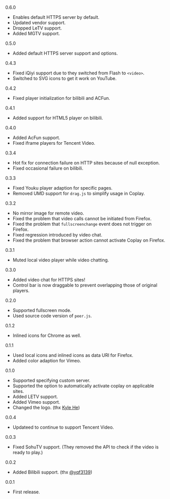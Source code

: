 0.6.0
* Enables default HTTPS server by default.
* Updated vendor support.
* Dropped LeTV support.
* Added MGTV support.

0.5.0
* Added default HTTPS server support and options.

0.4.3
* Fixed iQiyi support due to they switched from Flash to `<video>`.
* Switched to SVG icons to get it work on YouTube.

0.4.2
* Fixed player initialization for bilibili and ACFun.

0.4.1
* Added support for HTML5 player on bilibili.

0.4.0
* Added AcFun support.
* Fixed iframe players for Tencent Video.

0.3.4
* Hot fix for connection failure on HTTP sites because of null exception.
* Fixed occasional failure on bilibili.

0.3.3
* Fixed Youku player adaption for specific pages.
* Removed UMD support for `drag.js` to simplify usage in Coplay.

0.3.2
* No mirror image for remote video.
* Fixed the problem that video calls cannot be initiated from Firefox.
* Fixed the problem that `fullscreenchange` event does not trigger on Firefox.
* Fixed regression introduced by video chat.
* Fixed the problem that browser action cannot activate Coplay on Firefox.

0.3.1
* Muted local video player while video chatting.

0.3.0
* Added video chat for HTTPS sites!
* Control bar is now draggable to prevent overlapping those of original players.

0.2.0
* Supported fullscreen mode.
* Used source code version of `peer.js`.

0.1.2
* Inlined icons for Chrome as well.

0.1.1
* Used local icons and inlined icons as data URI for Firefox.
* Added color adaption for Vimeo.

0.1.0
* Supported specifying custom server.
* Supported the option to automatically activate coplay on applicable sites.
* Added LETV support.
* Added Vimeo support.
* Changed the logo. (thx [Kyle He](https://github.com/599316527))

0.0.4
* Updateed to continue to support Tencent Video.

0.0.3
* Fixed SohuTV support. (They removed the API to check if the video is ready to play.)

0.0.2
* Added Bilibili support. (thx [@yqf3139](https://github.com/yqf3139))

0.0.1
* First release.

